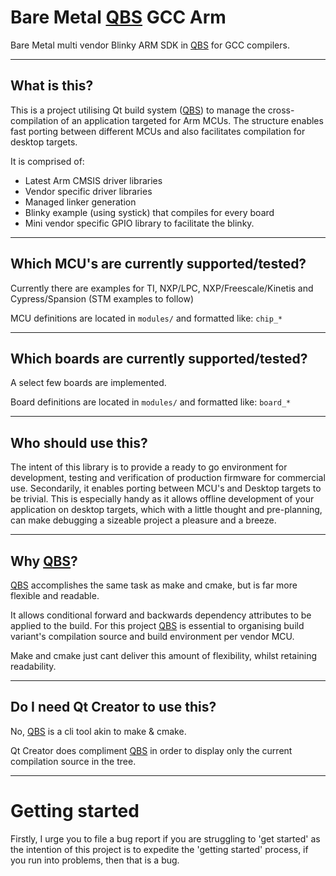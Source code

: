 # Bare Metal [QBS](http://doc.qt.io/qbs) GCC Arm

Bare Metal multi vendor Blinky ARM SDK in [QBS](http://doc.qt.io/qbs) for GCC compilers.


------------------	
## What is this?

This is a project utilising Qt build system ([QBS](http://doc.qt.io/qbs)) to manage the cross-compilation of an application targeted for Arm MCUs.  The structure enables fast porting between different MCUs and also facilitates compilation for desktop targets.

It is comprised of:

 * Latest Arm CMSIS driver libraries
 * Vendor specific driver libraries
 * Managed linker generation 
 * Blinky example (using systick) that compiles for every board
 * Mini vendor specific GPIO library to facilitate the blinky.
 
------------------	
## Which MCU's are currently supported/tested?

Currently there are examples for TI, NXP/LPC, NXP/Freescale/Kinetis and Cypress/Spansion (STM examples to follow)

MCU definitions are located in `modules/` and formatted like: `chip_*`

------------------	
## Which boards are currently supported/tested?

A select few boards are implemented.

Board definitions are located in `modules/` and formatted like: `board_*`
 
------------------	
## Who should use this?

The intent of this library is to provide a ready to go environment for development, testing and verification of production firmware for commercial use.  Secondarily, it enables porting between MCU's and Desktop targets to be trivial.  This is especially handy as it allows offline development of your application on desktop targets, which with a little thought and pre-planning, can make debugging a sizeable project a pleasure and a breeze.

------------------	

## Why [QBS](http://doc.qt.io/qbs)?

[QBS](http://doc.qt.io/qbs) accomplishes the same task as make and cmake, but is far more flexible and readable.

It allows conditional forward and backwards dependency attributes to be applied to the build.  For this project [QBS](http://doc.qt.io/qbs) is essential to organising build variant's compilation source and build environment per vendor MCU.  

Make and cmake just cant deliver this amount of flexibility, whilst retaining readability.

------------------	
## Do I need Qt Creator to use this?

No, [QBS](http://doc.qt.io/qbs) is a cli tool akin to make & cmake.  

Qt Creator does compliment [QBS](http://doc.qt.io/qbs) in order to display only the current compilation source in the tree.

------------------	
# Getting started

Firstly, I urge you to file a bug report if you are struggling to 'get started' as the intention of this project is to expedite the 'getting started' process, if you run into problems, then that is a bug.
